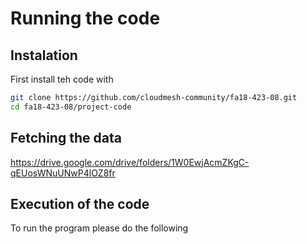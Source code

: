 # Running the code

## Instalation

First install teh code with

```bash
git clone https://github.com/cloudmesh-community/fa18-423-08.git
cd fa18-423-08/project-code
```

## Fetching the data
https://drive.google.com/drive/folders/1W0EwjAcmZKgC-qEUosWNuUNwP4lOZ8fr
## Execution of the code


To run the program please do the following

